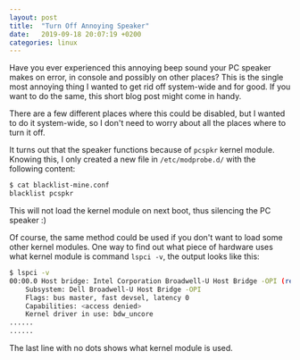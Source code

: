 ```yaml
---
layout: post
title:  "Turn Off Annoying Speaker"
date:   2019-09-18 20:07:19 +0200
categories: linux
---
```

Have you ever experienced this annoying beep sound your PC speaker makes on error, in console and possibly on other places? This is the single most annoying thing I wanted to get rid off system-wide and for good. If you want to do the same, this short blog post might come in handy.

There are a few different places where this could be disabled, but I wanted to do it system-wide, so I don't need to worry about all the places where to turn it off.

It turns out that the speaker functions because of `pcspkr` kernel module. Knowing this, I only created a new file in `/etc/modprobe.d/` with the following content:

```bash
$ cat blacklist-mine.conf 
blacklist pcspkr
```

This will not load the kernel module on next boot, thus silencing the PC speaker :)

Of course, the same method could be used if you don't want to load some other kernel modules. One way to find out what piece of hardware uses what kernel module is command `lspci -v`, the output looks like this:

```bash
$ lspci -v
00:00.0 Host bridge: Intel Corporation Broadwell-U Host Bridge -OPI (rev 09)
	Subsystem: Dell Broadwell-U Host Bridge -OPI
	Flags: bus master, fast devsel, latency 0
	Capabilities: <access denied>
	Kernel driver in use: bdw_uncore
......
......
```

The last line with no dots shows what kernel module is used.